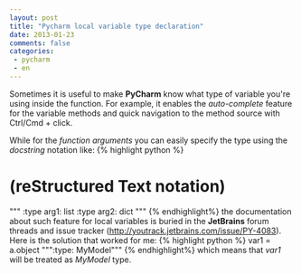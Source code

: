 ```yaml
---
layout: post
title: "Pycharm local variable type declaration"
date: 2013-01-23
comments: false
categories:
 - pycharm
 - en
---
```


Sometimes it is useful to make **PyCharm** know what type of variable you're using inside the function.
For example, it enables the *auto-complete* feature for the variable methods and quick navigation
to the method source with Ctrl/Cmd&nbsp;+&nbsp;click.

While for the *function arguments* you can easily specify the type using the *docstring* notation like:
{% highlight python %}
# (reStructured Text notation)
"""
:type arg1: list
:type arg2: dict
"""
{% endhighlight%}
the documentation about such feature for local variables is buried in the **JetBrains**
forum threads and issue tracker (<a href="http://youtrack.jetbrains.com/issue/PY-4083">http://youtrack.jetbrains.com/issue/PY-4083</a>).
Here is the solution that worked for me:
{% highlight python %}
var1 = a.object
""":type: MyModel"""
{% endhighlight%}
which means that *var1* will be treated as *MyModel* type.
